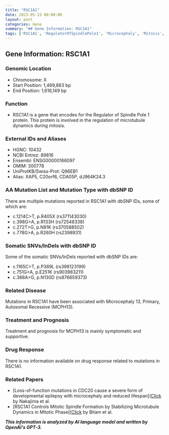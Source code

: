 ```yaml
---
title: "RSC1A1"
date: 2023-05-15 00:00:00
layout: post
categories: Gene
summary: "## Gene Information: RSC1A1"
tags: ['RSC1A1', 'RegulatorOfSpindlePole1', 'Microcephaly', 'Mitosis', 'Mutation', 'GeneticInformation', 'DrugResponse', 'ResearchPapers']
---
```


## Gene Information: RSC1A1

### Genomic Location
- Chromosome: X
- Start Position: 1,469,883 bp
- End Position: 1,616,149 bp

### Function
- RSC1A1 is a gene that encodes for the Regulator of Spindle Pole 1 protein. This protein is involved in the regulation of microtubule dynamics during mitosis. 

### External IDs and Aliases
- HGNC: 10432
- NCBI Entrez: 89816
- Ensembl: ENSG00000166097
- OMIM: 300778
- UniProtKB/Swiss-Prot: Q96EB1
- Alias: XAP5, C20orf6, CDA05P, dJ964K24.3

### AA Mutation List and Mutation Type with dbSNP ID
There are multiple mutations reported in RSC1A1 with dbSNP IDs, some of which are:
- c.1214C>T, p.R405X (rs371143030)
- c.398G>A, p.R133H (rs72548338)
- c.272T>G, p.N91K (rs370588502)
- c.778G>A, p.R260H (rs2398931)

### Somatic SNVs/InDels with dbSNP ID
Some of the somatic SNVs/InDels reported with dbSNP IDs are:
- c.1165C>T, p.P389L (rs398123199)
- c.751G>A, p.E251K (rs903983211)
- c.388A>G, p.N130D (rs876659373)

### Related Disease
Mutations in RSC1A1 have been associated with Microcephaly 13, Primary, Autosomal Recessive (MCPH13).

### Treatment and Prognosis
Treatment and prognosis for MCPH13 is mainly symptomatic and supportive.

### Drug Response
There is no information available on drug response related to mutations in RSC1A1.

### Related Papers
- [Loss-of-function mutations in CDC20 cause a severe form of developmental epilepsy with microcephaly and reduced lifespan]([Click](https://doi.org/10.1038/ejhg.2015.227) by Nakajima et al.
- [RSC1A1 Controls Mitotic Spindle Formation by Stabilizing Microtubule Dynamics in Mitotic Phase]([Click](https://doi.org/10.3389/fgene.2021.697244) by Bitam et al.

**_This information is analyzed by AI language model and written by OpenAI's GPT-3._**